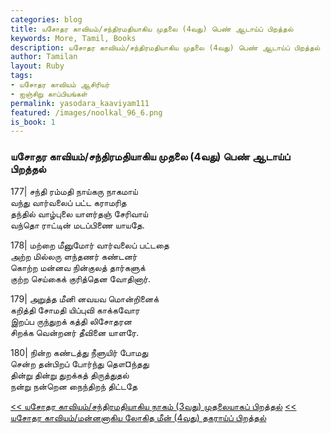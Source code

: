 ```yaml
---  
categories: blog  
title: யசோதர காவியம்/சந்திரமதியாகிய முதலை (4வது) பெண் ஆடாய்ப் பிறத்தல்
keywords: More, Tamil, Books  
description: யசோதர காவியம்/சந்திரமதியாகிய முதலை (4வது) பெண் ஆடாய்ப் பிறத்தல்
author: Tamilan  
layout: Ruby  
tags:     
- யசோதர காவியம் ஆசிரியர்
- ஐஞ்சிறு காப்பியங்கள்
permalink: yasodara_kaaviyam111  
featured: /images/noolkal_96_6.png  
is_book: 1
---  
```



### யசோதர காவியம்/சந்திரமதியாகிய முதலை (4வது) பெண் ஆடாய்ப் பிறத்தல்

177| சந்தி ரம்மதி நாய்கரு நாகமாய்  
வந்து வார்வலைப் பட்ட கராமரித  
தந்தில் வாழ்புலை யாளர்தஞ் சேரிவாய்  
வந்தொ ராட்டின் மடப்பிணை யாயதே.

178| மற்றை மீனுமோர் வார்வலைப் பட்டதை  
அற்ற மில்லரு ளந்தணர் கண்டனர்  
கொற்ற மன்னவ நின்குலத் தார்களுக்  
குற்ற செய்கைக் குரித்தென வோதினார்.

179| அறுத்த மீனி னவயவ மொன்றினைக்  
கறித்தி சோமதி யிப்புவி காக்கவோர  
இறப்ப ருந்துறக் கத்தி லிசோதரன  
சிறக்க வென்றனர் தீவினை யாளரே.

180| நின்ற கண்டத்து நீளுயிர் போமது  
சென்ற தன்பிறப் போர்ந்து தௌ¤ந்தது  
தின்று தின்று துறக்கத் திருத்துதல்  
நன்று நன்றென நைந்திறந் திட்டதே

[<< யசோதர காவியம்/சந்திரமதியாகிய நாகம் (3வது) முதலையாகப் பிறத்தல்](yasodara_kaaviyam110) [<< யசோதர காவியம்/மன்னனாகிய லோகித மீன் (4வது) தகராய்ப் பிறத்தல்](yasodara_kaaviyam112)


